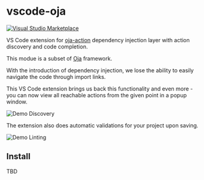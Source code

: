 # vscode-oja

[![Visual Studio Marketplace](https://vsmarketplacebadge.apphb.com/installs-short/ebay.oja.svg?style=flat-square)](https://marketplace.visualstudio.com/items?itemName=ebay.oja)

VS Code extension for [oja-action](https://github.com/eBay/oja/blob/master/packages/oja-action#readme) dependency injection layer with action discovery and code completion.

This modue is a subset of [Oja](https://github.com/eBay/oja#readme) framework.

With the introduction of dependency injection, we lose the ability to easily navigate the code through import links.

This VS Code extension brings us back this functionality and even more - you can now view all reachable actions from the given point in a popup window.

![Demo Discovery](https://raw.githubusercontent.com/eBay/oja/master/packages/vscode-oja/images/vscode.gif)

The extension also does automatic validations for your project upon saving.

![Demo Linting](https://raw.githubusercontent.com/eBay/oja/master/packages/vscode-oja/images/oja-lint.gif)

## Install

TBD